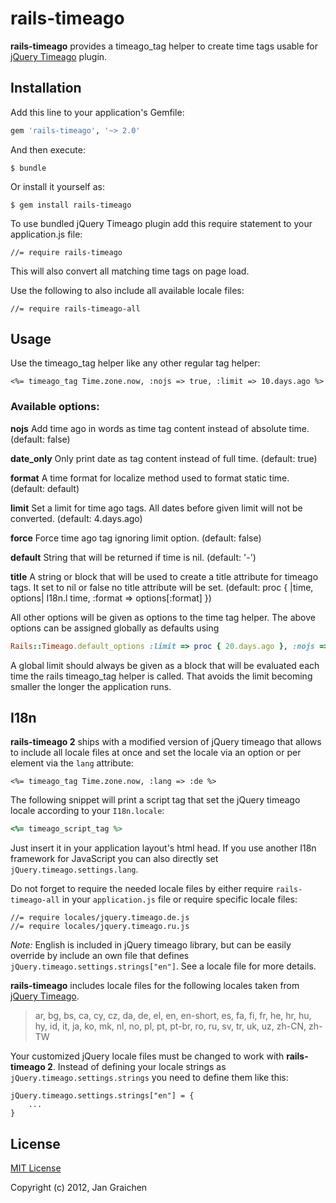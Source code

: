 # rails-timeago

**rails-timeago** provides a timeago_tag helper to create time tags usable for
[jQuery Timeago](https://github.com/rmm5t/jquery-timeago) plugin.

## Installation

Add this line to your application's Gemfile:

```ruby
gem 'rails-timeago', '~> 2.0'
```

And then execute:

    $ bundle

Or install it yourself as:

    $ gem install rails-timeago

To use bundled jQuery Timeago plugin add this require statement to your application.js file:

    //= require rails-timeago

This will also convert all matching time tags on page load.

Use the following to also include all available locale files:

	//= require rails-timeago-all

## Usage

Use the timeago_tag helper like any other regular tag helper:

```erb
<%= timeago_tag Time.zone.now, :nojs => true, :limit => 10.days.ago %>
```


### Available options:

**nojs**
Add time ago in words as time tag content instead of absolute time.
(default: false)

**date_only**
Only print date as tag content instead of full time.
(default: true)

**format**
A time format for localize method used to format static time.
(default: default)

**limit**
Set a limit for time ago tags. All dates before given limit will not be converted.
(default: 4.days.ago)

**force**
Force time ago tag ignoring limit option.
(default: false)

**default**
String that will be returned if time is nil.
(default: '-')

**title**
A string or block that will be used to create a title attribute for timeago tags. It set to nil or false no title attribute will be set.
(default: proc { |time, options| I18n.l time, :format => options[:format] })

All other options will be given as options to the time tag helper.
The above options can be assigned globally as defaults using

```ruby
Rails::Timeago.default_options :limit => proc { 20.days.ago }, :nojs => true
```

A global limit should always be given as a block that will be evaluated each time the rails timeago_tag helper is called. That avoids the limit becoming smaller the longer the application runs.

## I18n

**rails-timeago 2** ships with a modified version of jQuery timeago that allows to include all locale files at once and set the locale via an option or per element via the `lang` attribute:

```erb
<%= timeago_tag Time.zone.now, :lang => :de %>
```

The following snippet will print a script tag that set the jQuery timeago locale according to your `I18n.locale`:

```ruby
<%= timeago_script_tag %>
```

Just insert it in your application layout's html head. If you use another I18n framework for JavaScript you can also directly set `jQuery.timeago.settings.lang`.

Do not forget to require the needed locale files by either require `rails-timeago-all` in your `application.js` file or require specific locale files:

	//= require locales/jquery.timeago.de.js
	//= require locales/jquery.timeago.ru.js

*Note:* English is included in jQuery timeago library, but can be easily override by include an own file that defines `jQuery.timeago.settings.strings["en"]`. See a locale file for more details.

**rails-timeago** includes locale files for the following locales taken from [jQuery Timeago](https://github.com/rmm5t/jquery-timeago).

> ar, bg, bs, ca, cy, cz, da, de, el, en, en-short, es, fa, fi, fr,
> he, hr, hu, hy, id, it, ja, ko, mk, nl, no, pl, pt, pt-br, ro, ru,
> sv, tr, uk, uz, zh-CN, zh-TW

Your customized jQuery locale files must be changed to work with **rails-timeago 2**. Instead of defining your locale strings as `jQuery.timeago.settings.strings` you need to define them like this:

	jQuery.timeago.settings.strings["en"] = {
		...
	}

## License

[MIT License](http://www.opensource.org/licenses/mit-license.php)

Copyright (c) 2012, Jan Graichen
